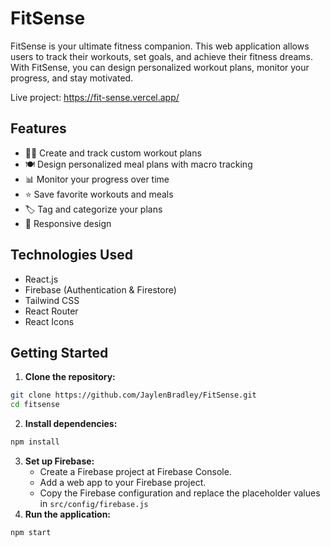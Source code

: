 # FitSense

FitSense is your ultimate fitness companion. This web application allows users to track their workouts, set goals, and achieve their fitness dreams. With FitSense, you can design personalized workout plans, monitor your progress, and stay motivated.

Live project: https://fit-sense.vercel.app/ 

## Features

- 🏋️‍♂️ Create and track custom workout plans
- 🍽️ Design personalized meal plans with macro tracking
- 📊 Monitor your progress over time
- ⭐ Save favorite workouts and meals
- 🏷️ Tag and categorize your plans
- 📱 Responsive design

## Technologies Used

- React.js
- Firebase (Authentication & Firestore)
- Tailwind CSS
- React Router
- React Icons

## Getting Started

1. **Clone the repository:**
```bash
git clone https://github.com/JaylenBradley/FitSense.git
cd fitsense
```
2. **Install dependencies:**
```bash
npm install
```
3. **Set up Firebase:**
   - Create a Firebase project at Firebase Console.
   - Add a web app to your Firebase project.
   - Copy the Firebase configuration and replace the placeholder values in `src/config/firebase.js`
4. **Run the application:**
```bash
npm start
